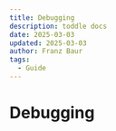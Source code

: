 ```yaml
---
title: Debugging
description: toddle docs
date: 2025-03-03
updated: 2025-03-03
author: Franz Baur
tags: 
  - Guide
---
```


# Debugging